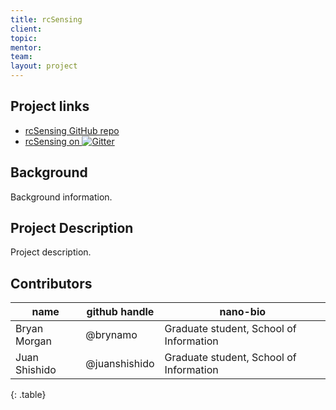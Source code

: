```yaml
---
title: rcSensing
client: 
topic: 
mentor:
team:
layout: project
---
```

## Project links

 - [rcSensing GitHub repo](https://github.com/BIDS-collaborative/rcSensing)
 - [rcSensing on
   ![Gitter](https://badges.gitter.im/Join%20Chat.svg)
   ](https://gitter.im/BIDS-collaborative/rcSensing)

## Background

Background information.

## Project Description

Project description.

## Contributors

name | github handle | nano-bio 
--- | --- | ---
Bryan Morgan | @brynamo | Graduate student, School of Information
Juan Shishido | @juanshishido | Graduate student, School of Information
{: .table}
